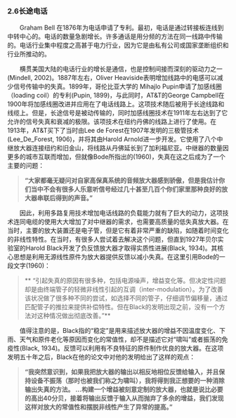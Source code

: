 ### 2.6长途电话
　　Graham Bell 在1876年为电话申请了专利。最初，电话是通过转接板连线到中转中心的。电话的数量急剧增长。许多通话是用分频的方法在同一线路中传输的。电话行业集中程度之高甚于电力行业，因为它是由私有公司或国家垄断组织和行业所推动的。
  
　　横贯美国大陆的电话行业的增长是通信，也是控制间接而深刻的驱动力之一(Mindell, 2002)。1887年左右，Oliver Heaviside表明增加线路中的电感可以减少信号传输中的失真。1899年，哥伦比亚大学的 Mihajlo Pupin申请了加感线圈（loading coil）的专利(Pupin, 1899)，与此同时，AT&T的George Campbell在1900年将加感线圈改进并应用在了电话线路上。这项技术随后被用于长途线路和线缆上。但是，长途信号是被动传输的，同时加感线圈技术在1911年左右达到了它允许的信号失真和衰减的极限。该项技术在纽约丹佛的线路上进行了使用。在1913年，AT&T买下了当时由Lee de Forest在1907年发明的三极管技术(Lee_De_Forest, 1906)，并将其由Harold Arnold进一步开发。它使用了八个中继放大器连接纽约和旧金山，将线路从丹佛延长到了加利福尼亚。中继器的数量因更多的城市互联而增加，但就像Bode所指出的(1960)，失真在这之后成为了一个主要的问题：

> **“大家都毫无疑问对自家高保真系统的音频放大器感到骄傲，但是我估计你们当中不会有很多人乐意听信号经过几十甚至几百个你们家里那种良好的放大器串联后得到的声音。”**

　　因此，利用多路复用技术增加电话线路的负载能力就有了巨大的动力，这项技术连同电缆的使用大大增加了对中继器的需求，也需要高质量的低失真放大器。在当时，主要的放大装置还是电子管，但是它有着非常严重的缺陷，如随着时间变化的非线性特性。在当时，有很多人尝试着去解决这个问题，但直到1927年贝尔实验室的Harold Black开发了负反馈放大器才取得实质性进展(Black, 1934)。其核心思想是利用无源线性原件为放大器提供反馈以减小失真。在这里引用Bode的一段文字(1960)：
  

> ** “引起失真的原因有很多种，包括电源噪声，增益变化等。但决定性问题却是由终端管子的轻微非线性引起的互调（inter-modulation）。为了改善该状况做了很多种不同的尝试，如选择不同的管子，仔细调节偏移量，通过匹配管子的推拉来提供补偿特性。但在Black的发明出现之前，没有一个方法对这种情况做出彻底改善。”**

　　值得注意的是，Black指的“稳定”是用来描述放大器的增益不因温度变化、下雨、天气和原件老化等原因而变化的常值性，却不是描述它对“啸叫”或者振荡的免疫性(Black, 1934)。反馈可以利用有不良特征的原件制作优良的放大器。在这项发明五十年之后，Black在他的论文中对他的发明给出了这样的观点：

> **“我突然意识到，如果我把放大器的输出以相反地相位反馈给输入，并且保持设备不振荡（那时也被我们称之为啸叫），我将得到我正想要的一种消除输出失真的方法。 …构建一个增益被刻意定制的放大器，也就是说比必要的高出40分贝，接着将输出反馈于输入从而抛弃了多余的增益，我们发现这样对放大的常值性和摆脱非线性产生了异常的提高。”**



